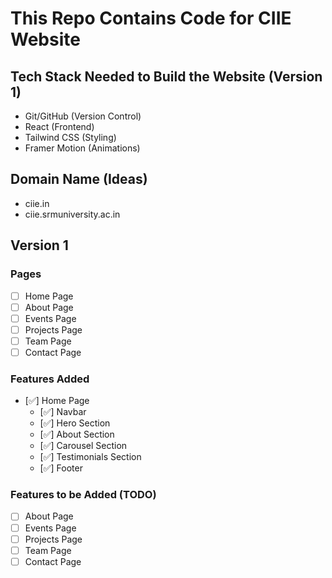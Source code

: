 # This Repo Contains Code for CIIE Website

## Tech Stack Needed to Build the Website (Version 1)

- Git/GitHub (Version Control)
- React (Frontend)
- Tailwind CSS (Styling)
- Framer Motion (Animations)

## Domain Name (Ideas)

- ciie.in
- ciie.srmuniversity.ac.in

## Version 1

### Pages

- [ ] Home Page
- [ ] About Page
- [ ] Events Page
- [ ] Projects Page
- [ ] Team Page
- [ ] Contact Page

### Features Added

- [✅] Home Page
  - [✅] Navbar
  - [✅] Hero Section
  - [✅] About Section
  - [✅] Carousel Section
  - [✅] Testimonials Section
  - [✅] Footer

### Features to be Added (TODO)

- [ ] About Page
- [ ] Events Page
- [ ] Projects Page
- [ ] Team Page
- [ ] Contact Page
